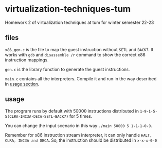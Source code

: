 # virtualization-techniques-tum
Homework 2 of virtualization techniques at tum for winter semester 22-23

## files
`x86_gen.c` is the file to map the guest instruction without `SETL` and `BACK7`. It works with `gdb` and `disassemble /r` command to show the correct x86 instruction mappings.

`gen.c` is the library function to generate the guest instructions.

`main.c` contains all the interpreters. Compile it and run in the way described in [usage section](#usage).

## usage
The program runs by default with 50000 instructions distributed in `1-9-1-5-5(CLRA-INC3A-DECA-SETL-BACK7)` for 5 times.

You can change the input scenario in this way `./main 50000 5 1-1-1-0-0`.

Remember for x86 instruction stream interpreter, it can only handle `HALT, CLRA, INC3A and DECA`. So, the instruction should be distributed in `x-x-x-0-0`